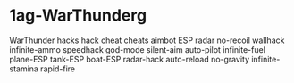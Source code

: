 # 1ag-WarThunderg
WarThunder hacks hack cheat cheats aimbot ESP radar no-recoil wallhack infinite-ammo speedhack god-mode silent-aim auto-pilot infinite-fuel plane-ESP tank-ESP boat-ESP radar-hack auto-reload no-gravity infinite-stamina rapid-fire
